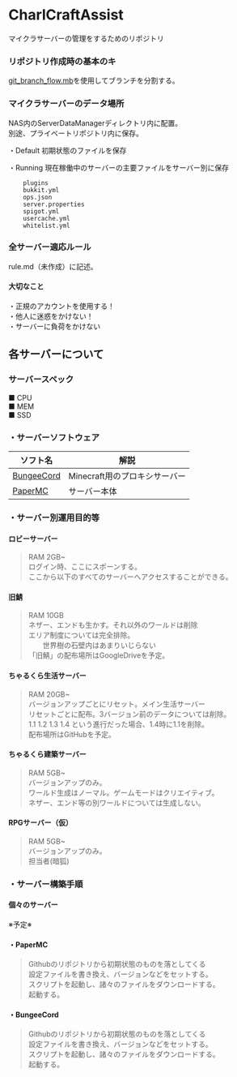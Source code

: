 # CharlCraftAssist
マイクラサーバーの管理をするためのリポジトリ


### リポジトリ作成時の基本のキ  

[git_branch_flow.mb](https://github.com/Char6tte/V100Assist/blob/main/git_branch_flow.md)を使用してブランチを分割する。

### マイクラサーバーのデータ場所

NAS内のServerDataManagerディレクトリ内に配置。  
別途、プライベートリポジトリ内に保存。

・Default
初期状態のファイルを保存

・Running
現在稼働中のサーバーの主要ファイルをサーバー別に保存

~~~
    plugins  
    bukkit.yml  
    ops.json  
    server.properties  
    spigot.yml  
    usercache.yml  
    whitelist.yml
~~~

### 全サーバー適応ルール

rule.md（未作成）に記述。  
#### 大切なこと

・正規のアカウントを使用する！  
・他人に迷惑をかけない！  
・サーバーに負荷をかけない

## 各サーバーについて

### サーバースペック
■ CPU   
■ MEM  
■ SSD


### ・サーバーソフトウェア
| ソフト名                                                    | 解説                  |
|---------------------------------------------------------|---------------------|
| [BungeeCord](https://www.spigotmc.org/wiki/bungeecord/) | Minecraft用のプロキシサーバー |
| [PaperMC](https://papermc.io/)                          | サーバー本体              |

### ・サーバー別運用目的等

#### ロビーサーバー
> RAM 2GB~  
> ログイン時、ここにスポーンする。  
> ここから以下のすべてのサーバーへアクセスすることができる。

#### 旧鯖
>RAM 10GB   
>ネザー、エンドも生かす。それ以外のワールドは削除  
>エリア制度については完全排除。  
> 　　世界樹の石壁内はあまりいじらない  
>「旧鯖」の配布場所はGoogleDriveを予定。

#### ちゃるくら生活サーバー
> RAM 20GB~  
> バージョンアップごとにリセット。メイン生活サーバー  
> リセットごとに配布。3バージョン前のデータについては削除。  
> 1.1 1.2 1.3 1.4 という進行だった場合、1.4時に1.1を削除。  
> 配布場所はGitHubを予定。  

#### ちゃるくら建築サーバー
> RAM 5GB~  
> バージョンアップのみ。  
> ワールド生成はノーマル。ゲームモードはクリエイティブ。  
> ネザー、エンド等の別ワールドについては生成しない。

#### RPGサーバー（仮）
> RAM 5GB~  
> バージョンアップのみ。  
> 担当者(暗狐)


### ・サーバー構築手順

#### 個々のサーバー
※予定※

#### ・PaperMC

> Githubのリポジトリから初期状態のものを落としてくる  
設定ファイルを書き換え、バージョンなどをセットする。  
スクリプトを起動し、諸々のファイルをダウンロードする。  
起動する。

#### ・BungeeCord

> Githubのリポジトリから初期状態のものを落としてくる  
設定ファイルを書き換え、バージョンなどをセットする。  
スクリプトを起動し、諸々のファイルをダウンロードする。  
起動する。
